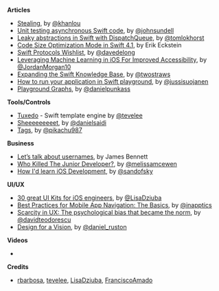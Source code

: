 **Articles**

* [Stealing](http://khanlou.com/2018/02/stealing/), by [@khanlou](https://twitter.com/khanlou)
* [Unit testing asynchronous Swift code](https://www.swiftbysundell.com/posts/unit-testing-asynchronous-swift-code), by [@johnsundell](https://twitter.com/johnsundell)
* [Leaky abstractions in Swift with DispatchQueue](http://tom.lokhorst.eu/2018/02/leaky-abstractions-in-swift-with-dispatchqueue), by [@tomlokhorst](https://twitter.com/tomlokhorst)
* [Code Size Optimization Mode in Swift 4.1](https://swift.org/blog/osize/), by Erik Eckstein
* [Swift Protocols Wishlist](https://davedelong.com/blog/2018/02/08/swift-protocols-wishlist/), by [@davedelong](https://twitter.com/davedelong)
* [Leveraging Machine Learning in iOS For Improved Accessibility](https://overflow.buffer.com/2018/02/13/leveraging-machine-learning-ios-improved-accessibility/), by [@JordanMorgan10](https://twitter.com/JordanMorgan10)
* [Expanding the Swift Knowledge Base](https://www.hackingwithswift.com/articles/54/expanding-the-swift-knowledge-base), by [@twostraws](https://twitter.com/twostraws)
* [How to run your application in Swift playground](http://swiftyjimmy.com/run-application-swift-playground/), by [@jussisuojanen](https://twitter.com/jussisuojanen)
* [Playground Graphs](http://indiestack.com/2018/02/playground-graphs/), by [@danielpunkass](https://twitter.com/danielpunkass)

**Tools/Controls**

* [Tuxedo](https://github.com/tevelee/Tuxedo) - Swift template engine by [@tevelee](https://twitter.com/tevelee)
* [Sheeeeeeeeet](https://github.com/danielsaidi/Sheeeeeeeeet), by [@danielsaidi](https://twitter.com/danielsaidi)
* [Tags](https://github.com/pikachu987/Tags), by [@pikachu987](https://github.com/pikachu987)

**Business**

* [Let’s talk about usernames](https://www.b-list.org/weblog/2018/feb/11/usernames/), by James Bennett
* [Who Killed The Junior Developer?](https://medium.com/@melissamcewen/who-killed-the-junior-developer-33e9da2dc58c), by [@melissamcewen](https://twitter.com/melissamcewen)
* [How I'd learn iOS Development](https://sandofsky.com/blog/how-to-learn-ios-development.html), by [@sandofsky](http://twitter.com/sandofsky)

**UI/UX**

* [30 great UI Kits for iOS engineers](https://medium.com/flawless-app-stories/30-great-ui-kits-for-ios-engineers-41b2732896b9), by [@LisaDziuba](https://twitter.com/LisaDziuba)
* [Best Practices for Mobile App Navigation: The Basics](https://uxplanet.org/best-practices-for-mobile-app-navigation-the-basics-17938debfa88), by [@inapptics](https://twitter.com/inapptics)
* [Scarcity in UX: The psychological bias that became the norm](https://uxdesign.cc/scarcity-in-ux-the-psychological-bias-that-became-the-norm-3e666b749a9a), by [@davidteodorescu](https://twitter.com/davidteodorescu)
* [Design for a Vision](https://medium.com/google-design/design-for-a-vision-a4565107e079), by [@daniel_ruston](https://twitter.com/daniel_ruston)

**Videos**

* 

**Credits**

* [rbarbosa](https://github.com/rbarbosa), [tevelee](https://github.com/tevelee), [LisaDziuba](https://github.com/lisadziuba), [FranciscoAmado](https://github.com/FranciscoAmado)
